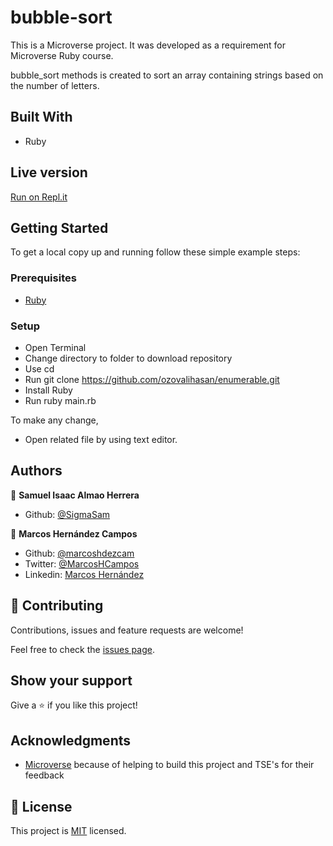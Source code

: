 
# bubble-sort

This is a Microverse project. It was developed as a requirement for Microverse Ruby course.

bubble_sort methods is created to sort an array containing strings based on the number of letters. 

## Built With

- Ruby

## Live version 

[Run on Repl.it](https://repl.it/join/nobpzbtz-marcoshdezcam)

## Getting Started

To get a local copy up and running follow these simple example steps:

### Prerequisites

- [Ruby](https://ruby-doc.org/downloads/)

### Setup

- Open Terminal
- Change directory to folder to download repository
- Use cd <file-path>
- Run git clone https://github.com/ozovalihasan/enumerable.git
- Install Ruby
- Run ruby main.rb

To make any change,

- Open related file by using text editor.

## Authors
👤 **Samuel Isaac Almao Herrera**
- Github: [@SigmaSam](https://github.com/sigmasam)

👤 **Marcos Hernández Campos**

- Github: [@marcoshdezcam](https://github.com/marcoshdezcam)
- Twitter: [@MarcosHCampos](https://twitter.com/MarcosHCampos)
- Linkedin: [Marcos Hernández](https://linkedin.com/marcos-hernández-56058119a/)

## 🤝 Contributing

Contributions, issues and feature requests are welcome!

Feel free to check the [issues page](issues/).

## Show your support

Give a ⭐️ if you like this project!

## Acknowledgments

- [Microverse](https://www.microverse.org/) because of helping to build this project and TSE's for their feedback

## 📝 License

This project is [MIT](lic.url) licensed.
